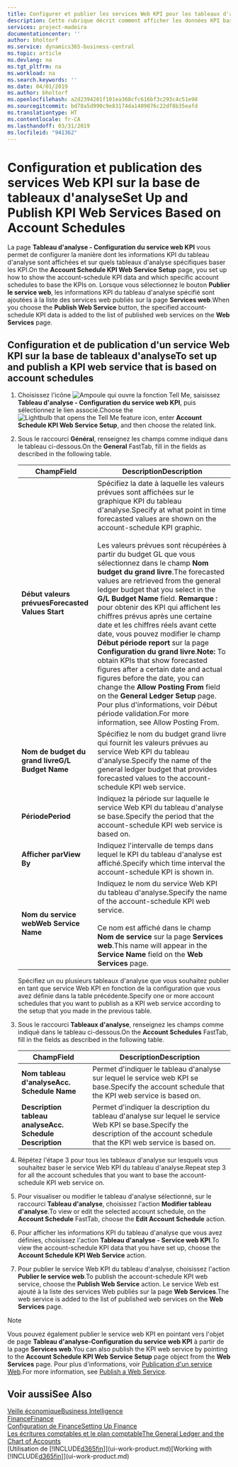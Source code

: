 ```yaml
---
title: Configurer et publier les services Web KPI pour les tableaux d'analyse | Microsoft Docs
description: Cette rubrique décrit comment afficher les données KPI basées sur des tableaux d'analyse spécifiques.
services: project-madeira
documentationcenter: ''
author: bholtorf
ms.service: dynamics365-business-central
ms.topic: article
ms.devlang: na
ms.tgt_pltfrm: na
ms.workload: na
ms.search.keywords: ''
ms.date: 04/01/2019
ms.author: bholtorf
ms.openlocfilehash: a2d2394201f101ea368cfc616bf3c293c4c51e98
ms.sourcegitcommit: bd78a5d990c9e83174da1409076c22df8b35eafd
ms.translationtype: HT
ms.contentlocale: fr-CA
ms.lasthandoff: 03/31/2019
ms.locfileid: "941362"
---
```

# <a name="set-up-and-publish-kpi-web-services-based-on-account-schedules"></a><span data-ttu-id="2f393-103">Configuration et publication des services Web KPI sur la base de tableaux d'analyse</span><span class="sxs-lookup"><span data-stu-id="2f393-103">Set Up and Publish KPI Web Services Based on Account Schedules</span></span>
<span data-ttu-id="2f393-104">La page **Tableau d'analyse - Configuration du service web KPI** vous permet de configurer la manière dont les informations KPI du tableau d'analyse sont affichées et sur quels tableaux d'analyse spécifiques baser les KPI.</span><span class="sxs-lookup"><span data-stu-id="2f393-104">On the **Account Schedule KPI Web Service Setup** page, you set up how to show the account-schedule KPI data and which specific account schedules to base the KPIs on.</span></span> <span data-ttu-id="2f393-105">Lorsque vous sélectionnez le bouton **Publier le service web**, les informations KPI du tableau d'analyse spécifié sont ajoutées à la liste des services web publiés sur la page **Services web**.</span><span class="sxs-lookup"><span data-stu-id="2f393-105">When you choose the **Publish Web Service** button, the specified account-schedule KPI data is added to the list of published web services on the **Web Services** page.</span></span>  

## <a name="to-set-up-and-publish-a-kpi-web-service-that-is-based-on-account-schedules"></a><span data-ttu-id="2f393-106">Configuration et de publication d'un service Web KPI sur la base de tableaux d'analyse</span><span class="sxs-lookup"><span data-stu-id="2f393-106">To set up and publish a KPI web service that is based on account schedules</span></span>  
1.  <span data-ttu-id="2f393-107">Choisissez l'icône ![Ampoule qui ouvre la fonction Tell Me](media/ui-search/search_small.png "Dites-moi ce que vous voulez faire"), saisissez **Tableau d'analyse - Configuration du service web KPI**, puis sélectionnez le lien associé.</span><span class="sxs-lookup"><span data-stu-id="2f393-107">Choose the ![Lightbulb that opens the Tell Me feature](media/ui-search/search_small.png "Tell me what you want to do") icon, enter **Account Schedule KPI Web Service Setup**, and then choose the related link.</span></span>  
2.  <span data-ttu-id="2f393-108">Sous le raccourci **Général**, renseignez les champs comme indiqué dans le tableau ci-dessous.</span><span class="sxs-lookup"><span data-stu-id="2f393-108">On the **General** FastTab, fill in the fields as described in the following table.</span></span>  

    |<span data-ttu-id="2f393-109">Champ</span><span class="sxs-lookup"><span data-stu-id="2f393-109">Field</span></span>|<span data-ttu-id="2f393-110">Description</span><span class="sxs-lookup"><span data-stu-id="2f393-110">Description</span></span>|  
    |---------------------------------|---------------------------------------|  
    |<span data-ttu-id="2f393-111">**Début valeurs prévues**</span><span class="sxs-lookup"><span data-stu-id="2f393-111">**Forecasted Values Start**</span></span>|<span data-ttu-id="2f393-112">Spécifiez la date à laquelle les valeurs prévues sont affichées sur le graphique KPI du tableau d'analyse.</span><span class="sxs-lookup"><span data-stu-id="2f393-112">Specify at what point in time forecasted values are shown on the account-schedule KPI graphic.</span></span><br /><br /> <span data-ttu-id="2f393-113">Les valeurs prévues sont récupérées à partir du budget GL que vous sélectionnez dans le champ **Nom budget du grand livre**.</span><span class="sxs-lookup"><span data-stu-id="2f393-113">The forecasted values are retrieved from the general ledger budget that you select in the **G/L Budget Name** field.</span></span> <span data-ttu-id="2f393-114">**Remarque :** pour obtenir des KPI qui affichent les chiffres prévus après une certaine date et les chiffres réels avant cette date, vous pouvez modifier le champ **Début période report** sur la page **Configuration du grand livre**.</span><span class="sxs-lookup"><span data-stu-id="2f393-114">**Note:**  To obtain KPIs that show forecasted figures after a certain date and actual figures before the date, you can change the **Allow Posting From** field on the **General Ledger Setup** page.</span></span> <span data-ttu-id="2f393-115">Pour plus d'informations, voir Début période validation.</span><span class="sxs-lookup"><span data-stu-id="2f393-115">For more information, see Allow Posting From.</span></span>|  
    |<span data-ttu-id="2f393-116">**Nom de budget du grand livre**</span><span class="sxs-lookup"><span data-stu-id="2f393-116">**G/L Budget Name**</span></span>|<span data-ttu-id="2f393-117">Spécifiez le nom du budget grand livre qui fournit les valeurs prévues au service Web KPI du tableau d'analyse.</span><span class="sxs-lookup"><span data-stu-id="2f393-117">Specify the name of the general ledger budget that provides forecasted values to the account-schedule KPI web service.</span></span>|  
    |<span data-ttu-id="2f393-118">**Période**</span><span class="sxs-lookup"><span data-stu-id="2f393-118">**Period**</span></span>|<span data-ttu-id="2f393-119">Indiquez la période sur laquelle le service Web KPI du tableau d'analyse se base.</span><span class="sxs-lookup"><span data-stu-id="2f393-119">Specify the period that the account-schedule KPI web service is based on.</span></span>|  
    |<span data-ttu-id="2f393-120">**Afficher par**</span><span class="sxs-lookup"><span data-stu-id="2f393-120">**View By**</span></span>|<span data-ttu-id="2f393-121">Indiquez l'intervalle de temps dans lequel le KPI du tableau d'analyse est affiché.</span><span class="sxs-lookup"><span data-stu-id="2f393-121">Specify which time interval the account-schedule KPI is shown in.</span></span>|  
    |<span data-ttu-id="2f393-122">**Nom du service web**</span><span class="sxs-lookup"><span data-stu-id="2f393-122">**Web Service Name**</span></span>|<span data-ttu-id="2f393-123">Indiquez le nom du service Web KPI du tableau d'analyse.</span><span class="sxs-lookup"><span data-stu-id="2f393-123">Specify the name of the account-schedule KPI web service.</span></span><br /><br /> <span data-ttu-id="2f393-124">Ce nom est affiché dans le champ **Nom de service** sur la page **Services web**.</span><span class="sxs-lookup"><span data-stu-id="2f393-124">This name will appear in the **Service Name** field on the **Web Services** page.</span></span>|  

    <span data-ttu-id="2f393-125">Spécifiez un ou plusieurs tableaux d'analyse que vous souhaitez publier en tant que service Web KPI en fonction de la configuration que vous avez définie dans la table précédente.</span><span class="sxs-lookup"><span data-stu-id="2f393-125">Specify one or more account schedules that you want to publish as a KPI web service according to the setup that you made in the previous table.</span></span>  

3.  <span data-ttu-id="2f393-126">Sous le raccourci **Tableaux d'analyse**, renseignez les champs comme indiqué dans le tableau ci-dessous.</span><span class="sxs-lookup"><span data-stu-id="2f393-126">On the **Account Schedules** FastTab, fill in the fields as described in the following table.</span></span>  

    |<span data-ttu-id="2f393-127">Champ</span><span class="sxs-lookup"><span data-stu-id="2f393-127">Field</span></span>|<span data-ttu-id="2f393-128">Description</span><span class="sxs-lookup"><span data-stu-id="2f393-128">Description</span></span>|  
    |---------------------------------|---------------------------------------|  
    |<span data-ttu-id="2f393-129">**Nom tableau d'analyse**</span><span class="sxs-lookup"><span data-stu-id="2f393-129">**Acc. Schedule Name**</span></span>|<span data-ttu-id="2f393-130">Permet d'indiquer le tableau d'analyse sur lequel le service web KPI se base.</span><span class="sxs-lookup"><span data-stu-id="2f393-130">Specify the account schedule that the KPI web service is based on.</span></span>|  
    |<span data-ttu-id="2f393-131">**Description tableau analyse**</span><span class="sxs-lookup"><span data-stu-id="2f393-131">**Acc. Schedule Description**</span></span>|<span data-ttu-id="2f393-132">Permet d'indiquer la description du tableau d'analyse sur lequel le service Web KPI se base.</span><span class="sxs-lookup"><span data-stu-id="2f393-132">Specify the description of the account schedule that the KPI web service is based on.</span></span>|  

4.  <span data-ttu-id="2f393-133">Répétez l'étape 3 pour tous les tableaux d'analyse sur lesquels vous souhaitez baser le service Web KPI du tableau d'analyse.</span><span class="sxs-lookup"><span data-stu-id="2f393-133">Repeat step 3 for all the account schedules that you want to base the account-schedule KPI web service on.</span></span>  
5.  <span data-ttu-id="2f393-134">Pour visualiser ou modifier le tableau d'analyse sélectionné, sur le raccourci **Tableau d'analyse**, choisissez l'action **Modifier tableau d'analyse**.</span><span class="sxs-lookup"><span data-stu-id="2f393-134">To view or edit the selected account schedule, on the **Account Schedule** FastTab, choose the **Edit Account Schedule** action.</span></span>  
6.  <span data-ttu-id="2f393-135">Pour afficher les informations KPI du tableau d'analyse que vous avez définies, choisissez l'action **Tableau d'analyse - Service web KPI**.</span><span class="sxs-lookup"><span data-stu-id="2f393-135">To view the account-schedule KPI data that you have set up, choose the **Account Schedule KPI Web Service** action.</span></span>  
7.  <span data-ttu-id="2f393-136">Pour publier le service Web KPI du tableau d'analyse, choisissez l'action **Publier le service web**.</span><span class="sxs-lookup"><span data-stu-id="2f393-136">To publish the account-schedule KPI web service, choose the **Publish Web Service** action.</span></span> <span data-ttu-id="2f393-137">Le service Web est ajouté à la liste des services Web publiés sur la page **Web Services**.</span><span class="sxs-lookup"><span data-stu-id="2f393-137">The web service is added to the list of published web services on the **Web Services** page.</span></span>  

> [!NOTE]  
>  <span data-ttu-id="2f393-138">Vous pouvez également publier le service web KPI en pointant vers l'objet de page **Tableau d'analyse-Configuration du service web KPI** à partir de la page **Services web**.</span><span class="sxs-lookup"><span data-stu-id="2f393-138">You can also publish the KPI web service by pointing to the **Account Schedule KPI Web Service Setup** page object from the **Web Services** page.</span></span> <span data-ttu-id="2f393-139">Pour plus d'informations, voir [Publication d'un service Web](across-how-publish-web-service.md).</span><span class="sxs-lookup"><span data-stu-id="2f393-139">For more information, see [Publish a Web Service](across-how-publish-web-service.md).</span></span>  

## <a name="see-also"></a><span data-ttu-id="2f393-140">Voir aussi</span><span class="sxs-lookup"><span data-stu-id="2f393-140">See Also</span></span>  
[<span data-ttu-id="2f393-141">Veille économique</span><span class="sxs-lookup"><span data-stu-id="2f393-141">Business Intelligence</span></span>](bi.md)  
[<span data-ttu-id="2f393-142">Finance</span><span class="sxs-lookup"><span data-stu-id="2f393-142">Finance</span></span>](finance.md)  
[<span data-ttu-id="2f393-143">Configuration de Finance</span><span class="sxs-lookup"><span data-stu-id="2f393-143">Setting Up Finance</span></span>](finance-setup-finance.md)  
[<span data-ttu-id="2f393-144">Les écritures comptables et le plan comptable</span><span class="sxs-lookup"><span data-stu-id="2f393-144">The General Ledger and the Chart of Accounts</span></span>](finance-general-ledger.md)  
<span data-ttu-id="2f393-145">[Utilisation de [!INCLUDE[d365fin](includes/d365fin_md.md)]](ui-work-product.md)</span><span class="sxs-lookup"><span data-stu-id="2f393-145">[Working with [!INCLUDE[d365fin](includes/d365fin_md.md)]](ui-work-product.md)</span></span>
